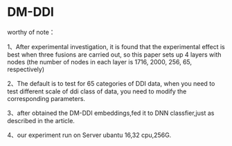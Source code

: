 # DM-DDI
worthy of note：


1、After experimental investigation, it is found that the experimental effect is best when three fusions are carried out, so this paper sets up 4 layers with nodes (the number of nodes in each layer is 1716, 2000, 256, 65, respectively)


2、The default is to test for 65 categories of DDI data, when you need to test different scale of ddi class of data, you need to modify the corresponding parameters.

3、after obtained the DM-DDI embeddings,fed it to DNN classfier,just as described in the article.

4、our experiment run on Server ubantu 16,32 cpu,256G.
